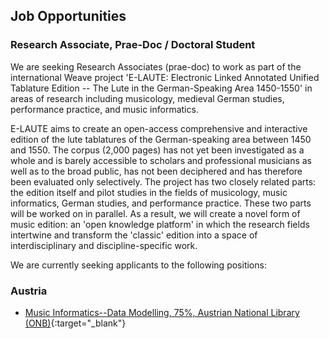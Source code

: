 ## Job Opportunities
### Research Associate, Prae-Doc / Doctoral Student

We are seeking Research Associates (prae-doc) to work as part of the international Weave project 'E-LAUTE: Electronic Linked Annotated Unified Tablature Edition -- The Lute in the German-Speaking Area 1450-1550' in areas of research including musicology, medieval German studies, performance practice, and music informatics. 

E-LAUTE aims to create an open-access comprehensive and interactive edition of the lute tablatures of the
German-speaking area between 1450 and 1550. The corpus (2,000 pages) has not yet been investigated as
a whole and is barely accessible to scholars and professional musicians as well as to the broad public, has
not been deciphered and has therefore been evaluated only selectively. The project has two closely related
parts: the edition itself and pilot studies in the fields of musicology, music informatics, German studies, and
performance practice. These two parts will be worked on in parallel. As a result, we will create a novel form
of music edition: an 'open knowledge platform' in which the research fields intertwine and transform the
'classic' edition into a space of interdisciplinary and discipline-specific work.

We are currently seeking applicants to the following positions:

### Austria 
* [Music Informatics--Data Modelling, 75%, Austrian National Library (ONB)](/jobs-data-modelling_en){:target="_blank"}

